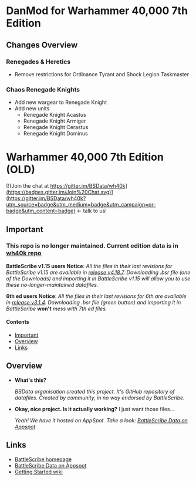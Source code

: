 DanMod for Warhammer 40,000 7th Edition
============================

## Changes Overview ##

### Renegades & Heretics ###
* Remove restrictions for Ordinance Tyrant and Shock Legion Taskmaster

### Chaos Renegade Knights ###
* Add new wargear to Renegade Knight
* Add new units
  * Renegade Knight Acastus
  * Renegade Knight Armiger
  * Renegade Knight Cerastus
  * Renegade Knight Dominus

Warhammer 40,000 7th Edition (OLD)
============================

[![Join the chat at https://gitter.im/BSData/wh40k](https://badges.gitter.im/Join%20Chat.svg)](https://gitter.im/BSData/wh40k?utm_source=badge&utm_medium=badge&utm_campaign=pr-badge&utm_content=badge) <- talk to us!

## Important ##

### This repo is no longer maintained. Current edition data is in [wh40k repo](https://github.com/BSData/wh40k) ###

__BattleScribe v1.15 users Notice__: _All the files in their last revisions for BattleScribe v1.15 are available in [release v4.18.7](https://github.com/BSData/wh40k-7th-edition/releases/tag/v4.18.7). Downloading .bsr file (one of the Downloads) and importing it in BattleScribe v1.15 will allow you to use these no-longer-maintained datafiles._

__6th ed users Notice__: _All the files in their last revisions for 6th are available in [release v3.1.4](https://github.com/BSData/wh40k-7th-edition/releases/tag/v3.1.4). Downloading .bsr file (green button) and importing it in BattleScribe_ __won't__ _mess with 7th ed files._

#### Contents ####

* [Important][]
* [Overview][]
* [Links][]

[Important]: #important
[Overview]: #overview
[Links]: #links


## Overview ##

* __What's this?__
  
  _BSData organisation created this project. It's GitHub repository of datafiles. Created by community, in no way endorsed by BattleScribe._

* __Okay, nice project. Is it actually working?__ I just want those files...
  
  _Yeah! We have it hosted on AppSpot. Take a look: [BattleScribe Data on Appspot][]_

## Links ##

* [BattleScribe homepage][]
* [BattleScribe Data on Appspot][]
* [Getting Started wiki][]


[BattleScribe homepage]: http://www.battlescribe.net/
[BattleScribe Data on Appspot]: http://battlescribedata.appspot.com/#/repos
[Getting Started wiki]: https://github.com/BSData/bsdata/wiki/Home#getting-started
